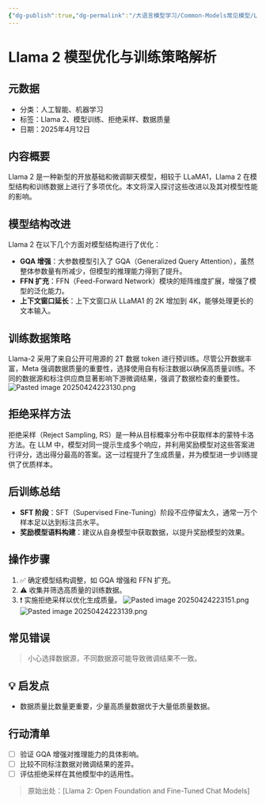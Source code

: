 ```yaml
---
{"dg-publish":true,"dg-permalink":"/大语言模型学习/Common-Models常见模型/LLama系列/LLama-2","dg-home":false,"dg-description":"在此输入笔记的描述","dg-hide":false,"dg-hide-title":false,"dg-show-backlinks":true,"dg-show-local-graph":true,"dg-show-inline-title":true,"dg-pinned":false,"dg-passphrase":"在此输入访问密码","dg-enable-mathjax":false,"dg-enable-mermaid":false,"dg-enable-uml":false,"dg-note-icon":0,"dg-enable-dataview":false,"tags":["NLP"],"permalink":"/大语言模型学习/Common-Models常见模型/LLama系列/LLama-2/","dgShowBacklinks":true,"dgShowLocalGraph":true,"dgShowInlineTitle":true,"dgPassFrontmatter":true,"noteIcon":0,"created":"2025-04-24T22:31:06.620+08:00","updated":"2025-04-24T22:31:52.216+08:00"}
---
```




# Llama 2 模型优化与训练策略解析

## 元数据
- 分类：人工智能、机器学习
- 标签：Llama 2、模型训练、拒绝采样、数据质量
- 日期：2025年4月12日


## 内容概要
Llama 2 是一种新型的开放基础和微调聊天模型，相较于 LLaMA1，Llama 2 在模型结构和训练数据上进行了多项优化。本文将深入探讨这些改进以及其对模型性能的影响。


## 模型结构改进
Llama 2 在以下几个方面对模型结构进行了优化：
- **GQA 增强**：大参数模型引入了 GQA（Generalized Query Attention），虽然整体参数量有所减少，但模型的推理能力得到了提升。
- **FFN 扩充**：FFN（Feed-Forward Network）模块的矩阵维度扩展，增强了模型的泛化能力。
- **上下文窗口延长**：上下文窗口从 LLaMA1 的 2K 增加到 4K，能够处理更长的文本输入。


## 训练数据策略
Llama-2 采用了来自公开可用源的 2T 数据 token 进行预训练。尽管公开数据丰富，Meta 强调数据质量的重要性，选择使用自有标注数据以确保高质量训练。不同的数据源和标注供应商显著影响下游微调结果，强调了数据检查的重要性。
![Pasted image 20250424223130.png](/img/user/%E9%99%84%E4%BB%B6/Pasted%20image%2020250424223130.png)


## 拒绝采样方法
拒绝采样（Reject Sampling, RS）是一种从目标概率分布中获取样本的蒙特卡洛方法。在 LLM 中，模型对同一提示生成多个响应，并利用奖励模型对这些答案进行评分，选出得分最高的答案。这一过程提升了生成质量，并为模型进一步训练提供了优质样本。


## 后训练总结
- **SFT 阶段**：SFT（Supervised Fine-Tuning）阶段不应停留太久，通常一万个样本足以达到标注员水平。
- **奖励模型语料构建**：建议从自身模型中获取数据，以提升奖励模型的效果。


## 操作步骤
1. ✅ 确定模型结构调整，如 GQA 增强和 FFN 扩充。
2. ⚠ 收集并筛选高质量的训练数据。
3. ❗ 实施拒绝采样以优化生成质量。
![Pasted image 20250424223151.png](/img/user/%E9%99%84%E4%BB%B6/Pasted%20image%2020250424223151.png)
![Pasted image 20250424223139.png](/img/user/%E9%99%84%E4%BB%B6/Pasted%20image%2020250424223139.png)


## 常见错误
> 小心选择数据源，不同数据源可能导致微调结果不一致。


## 💡 启发点
- 数据质量比数量更重要，少量高质量数据优于大量低质量数据。


## 行动清单
- [ ] 验证 GQA 增强对推理能力的具体影响。
- [ ] 比较不同标注数据对微调结果的差异。
- [ ] 评估拒绝采样在其他模型中的适用性。

> 原始出处：[Llama 2: Open Foundation and Fine-Tuned Chat Models]
